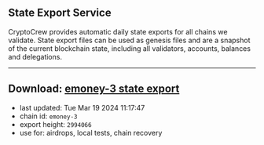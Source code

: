 ## State Export Service
CryptoCrew provides automatic daily state exports for all chains we validate. State export files can be used as genesis files and are a snapshot of the current blockchain state, including all validators, accounts, balances and delegations.

---
**Download: [emoney-3 state export](https://dl-eu2.ccvalidators.com/SERVICE/emoney/emoney-3_export_2994066.json)**
---

- last updated: Tue Mar 19 2024 11:17:47
- chain id: `emoney-3`
- export height: `2994066`
- use for: airdrops, local tests, chain recovery

